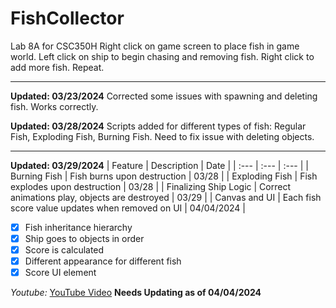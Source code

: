 # FishCollector
Lab 8A for CSC350H
Right click on game screen to place fish in game world.
Left click on ship to begin chasing and removing fish.
Right click to add more fish.
Repeat.

___

**Updated: 03/23/2024**
Corrected some issues with spawning and deleting fish.
Works correctly.


**Updated: 03/28/2024**
Scripts added for different types of fish:
Regular Fish,
Exploding Fish,
Burning Fish.
Need to fix issue with deleting objects.



___

**Updated: 03/29/2024**
| Feature | Description | Date |
| :--- | :--- | :--- |
| Burning Fish | Fish burns upon destruction | 03/28 |
| Exploding Fish | Fish explodes upon destruction | 03/28 |
| Finalizing Ship Logic | Correct animations play, objects are destroyed | 03/29 |
| Canvas and UI | Each fish score value updates when removed on UI | 04/04/2024 |


- [x] Fish inheritance hierarchy
- [x] Ship goes to objects in order
- [x] Score is calculated
- [x] Different appearance for different fish
- [x] Score UI element

*Youtube:* [YouTube Video](https://youtu.be/--MXz84sQZo)  **Needs Updating as of 04/04/2024**
